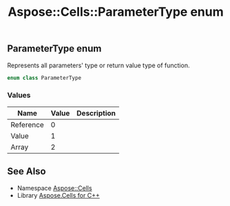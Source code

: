 ﻿---
title: Aspose::Cells::ParameterType enum
linktitle: ParameterType
second_title: Aspose.Cells for C++ API Reference
description: 'Aspose::Cells::ParameterType enum. Represents all parameters'' type or return value type of function in C++.'
type: docs
weight: 23300
url: /cpp/aspose.cells/parametertype/
---
## ParameterType enum


Represents all parameters' type or return value type of function.

```cpp
enum class ParameterType
```

### Values

| Name | Value | Description |
| --- | --- | --- |
| Reference | 0 | <br> |
| Value | 1 | <br> |
| Array | 2 | <br> |

## See Also

* Namespace [Aspose::Cells](../)
* Library [Aspose.Cells for C++](../../)
